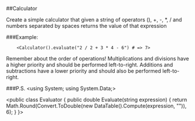 ##Calculator

Create a simple calculator that given a string of operators (), +, -, *, / and numbers separated by spaces returns the value of that expression

###Example:

        <Calculator().evaluate("2 / 2 + 3 * 4 - 6") # => 7>

Remember about the order of operations! Multiplications and divisions have a higher priority and should be performed left-to-right. Additions and subtractions have a lower priority and should also be performed left-to-right.


###P.S. 
<using System;
using System.Data;>

<public class Evaluator
{
  public double Evaluate(string expression)
  {
    return Math.Round(Convert.ToDouble(new DataTable().Compute(expression, "")), 6);
  }
}>